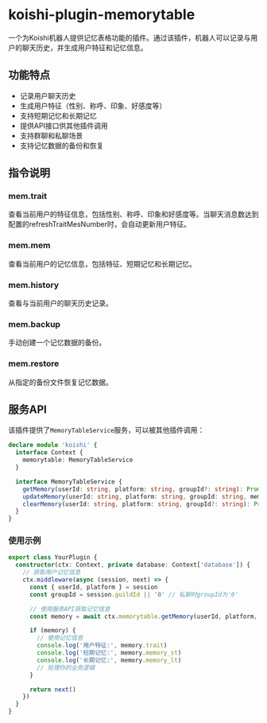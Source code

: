 # koishi-plugin-memorytable

一个为Koishi机器人提供记忆表格功能的插件。通过该插件，机器人可以记录与用户的聊天历史，并生成用户特征和记忆信息。

## 功能特点

- 记录用户聊天历史
- 生成用户特征（性别、称呼、印象、好感度等）
- 支持短期记忆和长期记忆
- 提供API接口供其他插件调用
- 支持群聊和私聊场景
- 支持记忆数据的备份和恢复

## 指令说明
### mem.trait
查看当前用户的特征信息，包括性别、称呼、印象和好感度等。当聊天消息数达到配置的refreshTraitMesNumber时，会自动更新用户特征。
### mem.mem
查看当前用户的记忆信息，包括特征、短期记忆和长期记忆。
### mem.history
查看与当前用户的聊天历史记录。
### mem.backup
手动创建一个记忆数据的备份。
### mem.restore
从指定的备份文件恢复记忆数据。

## 服务API

该插件提供了`MemoryTableService`服务，可以被其他插件调用：

```typescript
declare module 'koishi' {
  interface Context {
    memorytable: MemoryTableService
  }

  interface MemoryTableService {
    getMemory(userId: string, platform: string, groupId?: string): Promise<MemoryTableEntry>
    updateMemory(userId: string, platform: string, groupId: string, memory: Partial<MemoryTableEntry>): Promise<void>
    clearMemory(userId: string, platform: string, groupId?: string): Promise<void>
  }
}
```

### 使用示例

```typescript
export class YourPlugin {
  constructor(ctx: Context, private database: Context['database']) {
    // 获取用户记忆信息
    ctx.middleware(async (session, next) => {
      const { userId, platform } = session
      const groupId = session.guildId || '0' // 私聊时groupId为'0'

      // 使用服务API获取记忆信息
      const memory = await ctx.memorytable.getMemory(userId, platform, groupId)

      if (memory) {
        // 使用记忆信息
        console.log('用户特征:', memory.trait)
        console.log('短期记忆:', memory.memory_st)
        console.log('长期记忆:', memory.memory_lt)
        // 处理你的业务逻辑
      }

      return next()
    })
  }
}
```